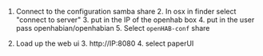 
1. Connect to the configuration samba share
	2. In osx in finder select "connect to server"
	3. put in the IP of the openhab box
	4. put in the user pass openhabian/openhabian
	5. Select `openHAB-conf` share

2. Load up the web ui
	3. http://IP:8080
	4. select paperUI
<!--stackedit_data:
eyJoaXN0b3J5IjpbODY5Mjc1Mzk3LDczMDk5ODExNl19
-->